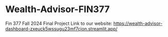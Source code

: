 # Wealth-Advisor-FIN377
Fin 377 Fall 2024 Final Project
Link to our website: https://wealth-advisor-dashboard-zxeuck5wssugu23mf7cjon.streamlit.app/

